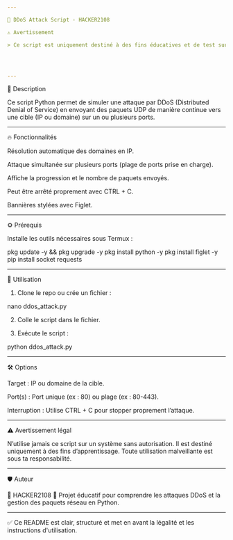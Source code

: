 ```yaml
---

🚀 DDoS Attack Script - HACKER2108

⚠️ Avertissement

> Ce script est uniquement destiné à des fins éducatives et de test sur des environnements contrôlés (comme des machines virtuelles ou des réseaux locaux). L'utilisation de ce script pour attaquer des systèmes sans autorisation est illégale et peut entraîner des poursuites judiciaires.




---
```


📌 Description

Ce script Python permet de simuler une attaque par DDoS (Distributed Denial of Service) en envoyant des paquets UDP de manière continue vers une cible (IP ou domaine) sur un ou plusieurs ports.


---

🔥 Fonctionnalités

Résolution automatique des domaines en IP.

Attaque simultanée sur plusieurs ports (plage de ports prise en charge).

Affiche la progression et le nombre de paquets envoyés.

Peut être arrêté proprement avec CTRL + C.

Bannières stylées avec Figlet.



---

⚙️ Prérequis

Installe les outils nécessaires sous Termux :

pkg update -y && pkg upgrade -y
pkg install python -y
pkg install figlet -y
pip install socket requests


---

🚀 Utilisation

1. Clone le repo ou crée un fichier :



nano ddos_attack.py

2. Colle le script dans le fichier.


3. Exécute le script :



python ddos_attack.py


---

🛠️ Options

Target : IP ou domaine de la cible.

Port(s) : Port unique (ex : 80) ou plage (ex : 80-443).

Interruption : Utilise CTRL + C pour stopper proprement l’attaque.



---

⚠️ Avertissement légal

N’utilise jamais ce script sur un système sans autorisation. Il est destiné uniquement à des fins d’apprentissage. Toute utilisation malveillante est sous ta responsabilité.


---

🛡️ Auteur

👤 HACKER2108
📌 Projet éducatif pour comprendre les attaques DDoS et la gestion des paquets réseau en Python.


---

✅ Ce README est clair, structuré et met en avant la légalité et les instructions d'utilisation.

